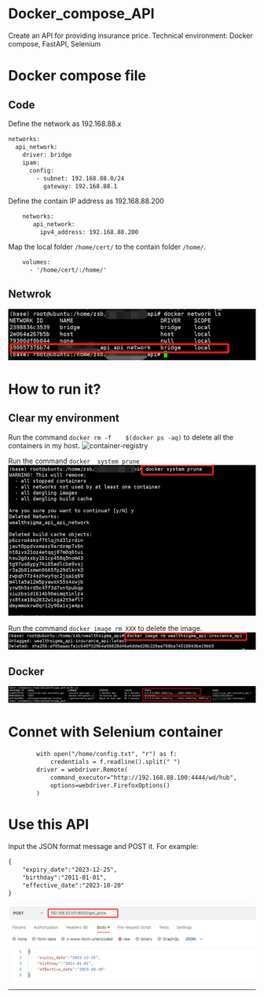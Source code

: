 # Docker_compose_API
Create an API for providing insurance price. 
Technical environment: Docker compose, FastAPI, Selenium

# Docker compose file
## Code
Define the network as 192.168.88.x
~~~
networks:
  api_network:
    driver: bridge
    ipam:
      config:
        - subnet: 192.168.88.0/24
          gateway: 192.168.88.1
~~~

Define the contain IP address as 192.168.88.200
~~~
    networks:
       api_network:
         ipv4_address: 192.168.88.200
~~~

Map the local folder `/home/cert/` to the contain folder `/home/`.
~~~
    volumes:
      - '/home/cert/:/home/'
~~~

## Netwrok
![container-registry](images/201433414-38fd095f-0b56-4359-8302-8254c8e773ee.png)


# How to run it?
## Clear my environment
Run the command `docker rm -f    $(docker ps -aq)` to delete all the containers in my host.
![container-registry](images/75282285/201497344-87fd584e-06ab-4376-94e8-4ec6c27b6e9c.png)

Run the command `docker  system prune`
![container-registry](images/201497373-1cbf0d58-a496-4afc-9d26-a85e171db45b.png)

Run the command `docker image rm XXX` to delete the image.
![container-registry](images/201497418-d459dfa0-38dc-4c26-b013-4345e0221d05.png)

## Docker 
![container-registry](images/201433827-6622eff1-132a-47e3-a60e-78740ad5efeb.png)


# Connet with Selenium container
~~~
        with open("/home/config.txt", "r") as f:
            credentials = f.readline().split(" ")
        driver = webdriver.Remote(
            command_executor="http://192.168.88.100:4444/wd/hub",
            options=webdriver.FirefoxOptions()
        )
~~~


# Use this API
Input the JSON format message and POST it. For example: 
~~~
{
    "expiry_date":"2023-12-25",
    "birthday":"2011-01-01",
    "effective_date":"2023-10-20"
}
~~~
![container-registry](images/201432969-a170bde7-6686-4516-a6e2-efb290900954.png)
****
